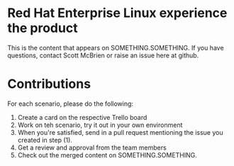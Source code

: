 # Red Hat Enterprise Linux experience the product
This is the content that appears on SOMETHING.SOMETHING.  If you have questions, contact Scott McBrien or raise an issue here at github.

# Contributions
For each scenario, please do the following:
1. Create a card on the respective Trello board
2. Work on teh scenario, try it out in your own environment
3. When you're satisfied, send in a pull request mentioning the issue you created in step (1).
4. Get a review and approval from the team members
5. Check out the merged content on SOMETHING.SOMETHING.
